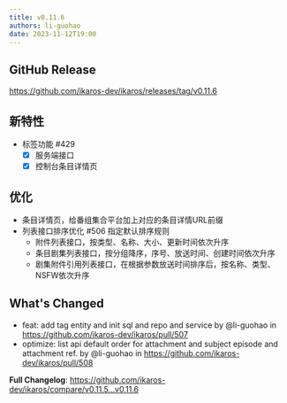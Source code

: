 ```yaml
---
title: v0.11.6
authors: li-guohao
date: 2023-11-12T19:00
---
```

## GitHub Release

<https://github.com/ikaros-dev/ikaros/releases/tag/v0.11.6>

## 新特性

- 标签功能 #429
  - [X] 服务端接口
  - [X] 控制台条目详情页

## 优化

- 条目详情页，给番组集合平台加上对应的条目详情URL前缀
- 列表接口排序优化 #506 指定默认排序规则
  - 附件列表接口，按类型、名称、大小、更新时间依次升序
  - 条目剧集列表接口，按分组降序，序号、放送时间、创建时间依次升序
  - 剧集附件引用列表接口，在根据参数放送时间排序后，按名称、类型、NSFW依次升序

## What's Changed

- feat: add tag entity and init sql and repo and service by @li-guohao in <https://github.com/ikaros-dev/ikaros/pull/507>
- optimize: list api default order for attachment and subject episode and attachment ref. by @li-guohao in <https://github.com/ikaros-dev/ikaros/pull/508>

**Full Changelog**: <https://github.com/ikaros-dev/ikaros/compare/v0.11.5...v0.11.6>